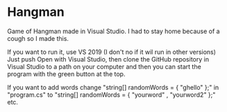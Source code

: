 # Hangman

Game of Hangman made in Visual Studio. I had to stay home because of a cough so I made this.

If you want to run it, use VS 2019 (I don't no if it wil run in other versions)
Just push Open with Visual Studio, then clone the GitHub repository in Visual Studio to a path on your computer and then you can start the program with the green button at the top.

If you want to add words change "string[] randomWords = { "ghello" };" in "program.cs" to "string[] randomWords = { "yourword" , "yourword2" };" etc.
